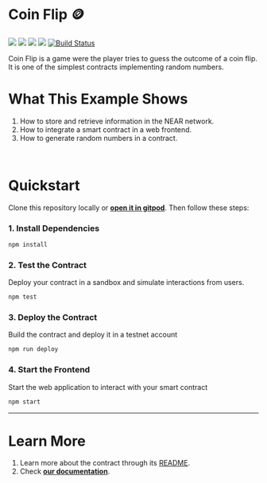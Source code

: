 # Coin Flip 🪙 
[![](https://img.shields.io/badge/⋈%20Examples-Basics-green)](https://docs.near.org/tutorials/welcome)
[![](https://img.shields.io/badge/Gitpod-Ready-orange)](https://gitpod.io/#/https://github.com/near-examples/coin-flip-js)
[![](https://img.shields.io/badge/Contract-js-yellow)](https://docs.near.org/develop/contracts/anatomy)
[![](https://img.shields.io/badge/Frontend-JS-yellow)](https://docs.near.org/develop/integrate/frontend)
[![Build Status](https://img.shields.io/endpoint.svg?url=https%3A%2F%2Factions-badge.atrox.dev%2Fnear-examples%2Fcoin-flip-js%2Fbadge%3Fref%3Dmain&style=flat&label=Tests&ref=main)](https://actions-badge.atrox.dev/near-examples/coin-flip-js/goto?ref=main)

Coin Flip is a game were the player tries to guess the outcome of a coin flip. It is one of the simplest contracts implementing random numbers.


# What This Example Shows

1. How to store and retrieve information in the NEAR network.
2. How to integrate a smart contract in a web frontend.
3. How to generate random numbers in a contract.

<br />

# Quickstart

Clone this repository locally or [**open it in gitpod**](https://gitpod.io/#/https://github.com/near-examples/coin-flip-js). Then follow these steps:

### 1. Install Dependencies
```bash
npm install
```

### 2. Test the Contract
Deploy your contract in a sandbox and simulate interactions from users.

```bash
npm test
```

### 3. Deploy the Contract
Build the contract and deploy it in a testnet account
```bash
npm run deploy
```

### 4. Start the Frontend
Start the web application to interact with your smart contract 
```bash
npm start
```

---

# Learn More
1. Learn more about the contract through its [README](./contract/README.md).
2. Check [**our documentation**](https://docs.near.org/develop/welcome).
